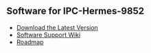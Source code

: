 ## Software for IPC-Hermes-9852

* [Download the Latest Version](https://github.com/Industry4/MultiPlug.Ext.Hermes/releases/latest/)
* [Software Support Wiki](https://github.com/Industry4/MultiPlug.Ext.Hermes/wiki)
* [Roadmap](https://github.com/Industry4/MultiPlug.Ext.Hermes/issues)
